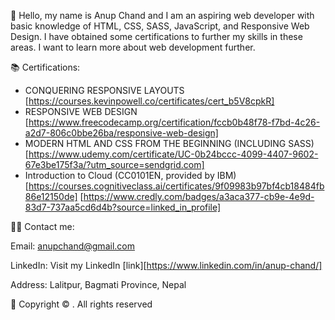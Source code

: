 
🚀 Hello, my name is Anup Chand and I am an aspiring web developer with basic knowledge of HTML, CSS, SASS, JavaScript, and Responsive Web Design. I have obtained some certifications to further my skills in these areas.
I want to learn more about web development further.



📚 Certifications:

* CONQUERING RESPONSIVE LAYOUTS [https://courses.kevinpowell.co/certificates/cert_b5V8cpkR]
* RESPONSIVE WEB DESIGN [https://www.freecodecamp.org/certification/fccb0b48f78-f7bd-4c26-a2d7-806c0bbe26ba/responsive-web-design]
* MODERN HTML AND CSS FROM THE BEGINNING (INCLUDING SASS) [https://www.udemy.com/certificate/UC-0b24bccc-4099-4407-9602-67e3be175f3a/?utm_source=sendgrid.com]
* Introduction to Cloud (CC0101EN, provided by IBM) [https://courses.cognitiveclass.ai/certificates/9f09983b97bf4cb18484fb86e12150de] [https://www.credly.com/badges/a3aca377-cb9e-4e9d-83d7-737aa5cd6d4b?source=linked_in_profile]

👨‍💻 Contact me: 

Email: anupchand@gmail.com

LinkedIn: Visit my LinkedIn [link][https://www.linkedin.com/in/anup-chand/]

Address: Lalitpur, Bagmati Province, Nepal

📜 Copyright © <span id="thisYear"></span>.   All rights reserved

<!---
anupchand/anupchand is a ✨ special ✨ repository because its `README.md` (this file) appears on your GitHub profile.
You can click the Preview link to take a look at your changes.
--->
